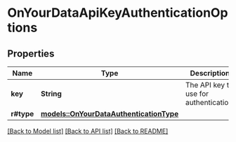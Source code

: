 # OnYourDataApiKeyAuthenticationOptions

## Properties

Name | Type | Description | Notes
------------ | ------------- | ------------- | -------------
**key** | **String** | The API key to use for authentication. | 
**r#type** | [**models::OnYourDataAuthenticationType**](OnYourDataAuthenticationType.md) |  | 

[[Back to Model list]](../README.md#documentation-for-models) [[Back to API list]](../README.md#documentation-for-api-endpoints) [[Back to README]](../README.md)



